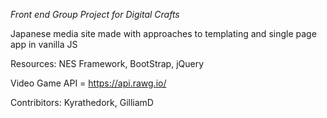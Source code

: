 *Front end Group Project for Digital Crafts*

Japanese media site made with approaches to templating and single page app in vanilla JS

Resources: NES Framework, BootStrap, jQuery

Video Game API = https://api.rawg.io/

Contribitors: Kyrathedork, GilliamD
